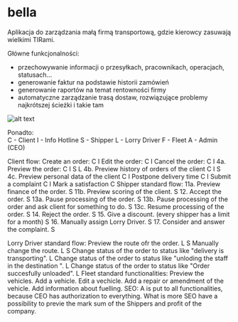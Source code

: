 ﻿# bella

Aplikacja do zarządzania małą firmą transportową, gdzie kierowcy zasuwają wielkimi TIRami.

Główne funkcjonalności:
 - przechowywanie informacji o przesyłkach, pracownikach, operacjach, statusach...
 - generowanie faktur na podstawie historii zamówień
 - generowanie raportów na temat rentowności firmy
 - automatyczne zarządzanie trasą dostaw, rozwiązujące problemy najkrótszej ścieżki i takie tam
 
 ![alt text](https://raw.githubusercontent.com/julian4programmers/bellaputanesca/master/design2.png)
 
 Ponadto:  
 C - Client
I - Info Hotline
S - Shipper
L - Lorry Driver
F - Fleet
A - Admin (CEO)

Client flow:
Create an order: C I
Edit the order: C I
Cancel the order: C I
4a. Preview the order: C I S L
4b. Preview history of orders of the client C I S
4c. Preview personal data of the client C I
Postpone delivery time C I
Submit a complaint C I
Mark a satisfaction C
Shipper standard flow:
11a. Preview finance of the order. S
11b. Preview scoring of the client. S
12. Accept the order. S
13a. Pause processing of the order. S
13b. Pause processing of the order and ask client for something to do. S
13c. Resume processing of the order. S
14. Reject the order. S
15. Give a discount. (every shipper has a limit for a month) S
16. Manually assign Lorry Driver. S
17. Consider and answer the complaint. S

Lorry Driver standard flow:
Preview the route ofr the order. L S
Manually change the route. L S
Change status of the order to status like "delivery is transporting". L
Change status of the order to status like "unloding the staff in the destination ". L
Change status of the order to status like "Order succesfully unloaded". L
Fleet standard functionalities:
Preview the vehicles.
Add a vehicle.
Edit a vechicle.
Add a repair or amendment of the vehicle.
Add information about fuelling.
SEO:
A is put to all functionalities, because CEO has authorization to everything.
What is more SEO have a possibility to previe the mark sum of the Shippers and profit of the company.
